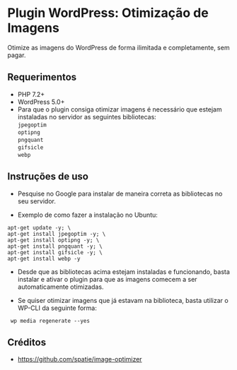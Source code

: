 # Plugin WordPress: Otimização de Imagens

Otimize as imagens do WordPress de forma ilimitada e completamente, sem pagar.

## Requerimentos
* PHP 7.2+
* WordPress 5.0+
* Para que o plugin consiga otimizar imagens é necessário que estejam instaladas no servidor as seguintes bibliotecas:  
`jpegoptim`  
`optipng`  
`pngquant`  
`gifsicle`  
`webp`

## Instruções de uso
* Pesquise no Google para instalar de maneira correta as bibliotecas no seu servidor.

* Exemplo de como fazer a instalação no Ubuntu:
```
apt-get update -y; \
apt-get install jpegoptim -y; \
apt-get install optipng -y; \
apt-get install pngquant -y; \
apt-get install gifsicle -y; \
apt-get install webp -y
```

* Desde que as bibliotecas acima estejam instaladas e funcionando, basta instalar e ativar o plugin para que as imagens comecem a ser automaticamente otimizadas.

* Se quiser otimizar imagens que já estavam na biblioteca, basta utilizar o WP-CLI da seguinte forma:
```
 wp media regenerate --yes
```

## Créditos
* https://github.com/spatie/image-optimizer

